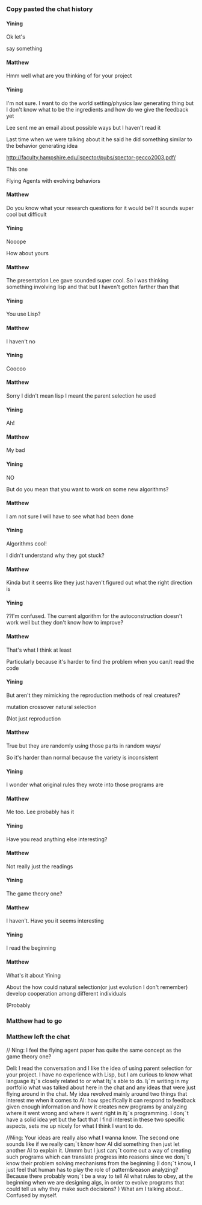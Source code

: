 
### Copy pasted the chat history
#### Yining
Ok let's

say something

#### Matthew

Hmm well what are you thinking of for your project
#### Yining

I'm not sure. I want to do the world setting/physics law generating thing but I don't know what to be the ingredients and how do we give the feedback yet

Lee sent me an email about possible ways but I haven't read it

Last time when we were talking about it he said he did something similar to the behavior generating idea

http://faculty.hampshire.edu/lspector/pubs/spector-gecco2003.pdf/

This one

Flying Agents with evolving behaviors

#### Matthew

Do you know what your research questions for it would be? It sounds super cool but difficult
#### Yining

Nooope

How about yours

#### Matthew

The presentation Lee gave sounded super cool. So I was thinking something involving lisp and that but I haven't gotten farther than that
#### Yining

You use Lisp?

#### Matthew

I haven't no
#### Yining

Coocoo

#### Matthew

Sorry I didn't mean lisp I meant the parent selection he used
#### Yining

Ah!

#### Matthew

My bad
#### Yining

NO

But do you mean that you want to work on some new algorithms?

#### Matthew

I am not sure I will have to see what had been done
#### Yining

Algorithms cool!

I didn't understand why they got stuck?

#### Matthew

Kinda but it seems like they just haven't figured out what the right direction is
#### Yining

??I'm confused. The current algorithm for the autoconstruction doesn't work well but they don't know how to improve?

#### Matthew

That's what I think at least

Particularly because it's harder to find the problem when you can/t read the code
#### Yining

But aren't they mimicking the reproduction methods of real creatures?

mutation crossover natural selection

(Not just reproduction

#### Matthew

True but they are randomly using those parts in random ways/

So it's harder than normal because the variety is inconsistent
#### Yining

I wonder what  original rules they wrote into those programs are

#### Matthew

Me too. Lee probably has it
#### Yining

Have you read anything else interesting?

#### Matthew

Not really just the readings
#### Yining

The game theory one?

#### Matthew

I haven't. Have you it seems interesting
#### Yining

I read the beginning

#### Matthew

What's it about
Yining

About the how could natural selection(or just evolution I don't remember) develop cooperation among different individuals

(Probably

### Matthew had to go
### Matthew left the chat


// Ning: I feel the flying agent paper has quite the same concept as the game theory one?

Deli: I read the conversation and I like the idea of using parent selection for your project. I have no experience with Lisp, but I am curious to know what language it¡¯s closely related to or what  It¡¯s able to do. I¡¯m writing in my portfolio what was talked about here in the chat and any ideas that were just flying around in the chat. My idea revolved mainly around two things that interest me when it comes to AI: how specifically it can respond to feedback given enough information and how it creates new programs by analyzing where it went wrong and where it went right in it¡¯s programming. I don¡¯t have a solid idea yet but the fact that I find interest in these two specific aspects, sets me up nicely for what I think I want to do.

//Ning: Your ideas are really also what I wanna know. The second one sounds like if we really can¡¯t know how AI did something then just let another AI to explain it. Ummm but I just can¡¯t come out a way of creating such programs which can translate progress into reasons since we don¡¯t know their problem solving mechanisms from the beginning (I don¡¯t know, I just feel that human has to play the role of pattern&reason analyzing? Because there probably won¡¯t be a way to tell AI what rules to obey, at the beginning when we are designing algs, in order to evolve programs that could tell us why they make such decisions? ) What am I talking about.. Confused by myself.
